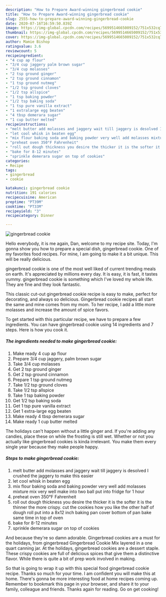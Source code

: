 ```yaml
---
description: "How to Prepare Award-winning gingerbread cookie"
title: "How to Prepare Award-winning gingerbread cookie"
slug: 2555-how-to-prepare-award-winning-gingerbread-cookie
date: 2020-07-16T16:59:50.839Z
image: https://img-global.cpcdn.com/recipes/5699514665009152/751x532cq70/gingerbread-cookie-recipe-main-photo.jpg
thumbnail: https://img-global.cpcdn.com/recipes/5699514665009152/751x532cq70/gingerbread-cookie-recipe-main-photo.jpg
cover: https://img-global.cpcdn.com/recipes/5699514665009152/751x532cq70/gingerbread-cookie-recipe-main-photo.jpg
author: Mamie Bishop
ratingvalue: 3.6
reviewcount: 5
recipeingredient:
- "4 cup ap flour"
- "3/4 cup jaggery palm brown sugar"
- "3/4 cup molasses"
- "2 tsp ground ginger"
- "2 tsp ground cinnamon"
- "1 tsp ground nutmeg"
- "1/2 tsp ground cloves"
- "1/2 tsp allspice"
- "1 tsp baking powder"
- "1/2 tsp baking soda"
- "1 tsp pure vanilla extract"
- "1 extralarge egg beaten"
- "4 tbsp demerara sugar"
- "1 cup butter melted"
recipeinstructions:
- "melt butter add molasses and jaggery wait till jaggery is desolved I crushed the jaggery to make this easier"
- "let cool whisk in beaten egg"
- "mix flour baking soda and baking powder very well add molasses mixture mix very well make into two ball put into fridge for 1 hour"
- "preheat oven 350°F Fahrenheit"
- "roll out dough thickness you desire the thicker it is the softer it is the thinner the more  crispy. cut the cookies how you like the other half of dough roll put into a  8x12 inch baking pan cover bottom of pan bake same time in top of oven"
- "bake for 8-12 minutes"
- "sprinkle demerara sugar on top of cookies"
categories:
- Recipe
tags:
- gingerbread
- cookie

katakunci: gingerbread cookie 
nutrition: 191 calories
recipecuisine: American
preptime: "PT39M"
cooktime: "PT33M"
recipeyield: "3"
recipecategory: Dinner

---
```



![gingerbread cookie](https://img-global.cpcdn.com/recipes/5699514665009152/751x532cq70/gingerbread-cookie-recipe-main-photo.jpg)

Hello everybody, it is me again, Dan, welcome to my recipe site. Today, I'm gonna show you how to prepare a special dish, gingerbread cookie. One of my favorites food recipes. For mine, I am going to make it a bit unique. This will be really delicious.

gingerbread cookie is one of the most well liked of current trending meals on earth. It's appreciated by millions every day. It is easy, it is fast, it tastes yummy. gingerbread cookie is something which I've loved my whole life. They are fine and they look fantastic.

This classic cut-out gingerbread cookie recipe is easy to make, perfect for decorating, and always so delicious. Gingerbread cookie recipes all start the same and mine comes from my mom. To her recipe, I add a little more molasses and increase the amount of spice favors.


To get started with this particular recipe, we have to prepare a few ingredients. You can have gingerbread cookie using 14 ingredients and 7 steps. Here is how you cook it.

<!--inarticleads1-->

##### The ingredients needed to make gingerbread cookie:

1. Make ready 4 cup ap flour
1. Prepare 3/4 cup jaggery, palm brown sugar
1. Take 3/4 cup molasses
1. Get 2 tsp ground ginger
1. Get 2 tsp ground cinnamon
1. Prepare 1 tsp ground nutmeg
1. Take 1/2 tsp ground cloves
1. Take 1/2 tsp allspice
1. Take 1 tsp baking powder
1. Get 1/2 tsp baking soda
1. Get 1 tsp pure vanilla extract
1. Get 1 extra-large egg beaten
1. Make ready 4 tbsp demerara sugar
1. Make ready 1 cup butter melted


The holidays can&#39;t happen without a little ginger and. If you&#39;re adding any candies, place these on while the frosting is still wet. Whether or not you actually like gingerbread cookies is kinda irrelevant. You make them every single year because they make people happy. 

<!--inarticleads2-->

##### Steps to make gingerbread cookie:

1. melt butter add molasses and jaggery wait till jaggery is desolved I crushed the jaggery to make this easier
1. let cool whisk in beaten egg
1. mix flour baking soda and baking powder very well add molasses mixture mix very well make into two ball put into fridge for 1 hour
1. preheat oven 350°F Fahrenheit
1. roll out dough thickness you desire the thicker it is the softer it is the thinner the more  crispy. cut the cookies how you like the other half of dough roll put into a  8x12 inch baking pan cover bottom of pan bake same time in top of oven
1. bake for 8-12 minutes
1. sprinkle demerara sugar on top of cookies


And because they&#39;re so damn adorable. Gingerbread cookies are a must for the holidays, from gingerbread Gingerbread Cookie Mix layered in a one quart canning jar. At the holidays, gingerbread cookies are a dessert staple. These crispy cookies are full of delicious spices that give them a distinctive flavor. While there is quite a bit of prep work involved in making. 

So that is going to wrap it up with this special food gingerbread cookie recipe. Thanks so much for your time. I am confident you will make this at home. There's gonna be more interesting food at home recipes coming up. Remember to bookmark this page in your browser, and share it to your family, colleague and friends. Thanks again for reading. Go on get cooking!
